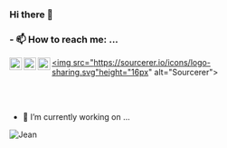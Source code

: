 ### Hi there 👋

### - 📫 How to reach me: ...

[<img align="left" alt="codeSTACKr | Medium" width="22px" src="https://cdn.jsdelivr.net/npm/simple-icons@3.4.0/icons/medium.svg" />][medium]
[<img align="left" alt="codeSTACKr | LinkedIn" width="22px" src="https://cdn.jsdelivr.net/npm/simple-icons@v3/icons/linkedin.svg" />][linkedin]
[<img align="left" alt="codeSTACKr | Instagram" width="22px" src="https://cdn.jsdelivr.net/npm/simple-icons@v3/icons/instagram.svg" />][insta]
<a href="https://sourcerer.io/jean1dev"><img src="https://sourcerer.io/icons/logo-sharing.svg"height="16px" alt="Sourcerer"></a>

<br />
<br />

- 🔭 I’m currently working on ...
<a href="https://sourcerer.io/jean1dev"><img src="https://img.shields.io/badge/TypeScript-191%20commits-orange.svg" alt=""></a>
<a href="https://sourcerer.io/jean1dev"><img src="https://img.shields.io/badge/JavaScript-552%20commits-orange.svg" alt=""></a>
<a href="https://sourcerer.io/jean1dev"><img src="https://img.shields.io/badge/Java-227%20commits-orange.svg" alt=""></a>

<img align="left" alt="Jean" src="https://github-readme-stats.vercel.app/api?username=Jean1dev&show_icons=true&hide_border=true" />

[medium]: https://medium.com/@jeanluca_fp
[linkedin]: https://www.linkedin.com/in/jeanluca-fernandes-969266126/
[insta]: https://www.instagram.com/jeanlucafp/
<!--
**Jean1dev/Jean1dev** is a ✨ _special_ ✨ repository because its `README.md` (this file) appears on your GitHub profile.

Here are some ideas to get you started:

- 🌱 I’m currently learning ...
- 👯 I’m looking to collaborate on ...
- 🤔 I’m looking for help with ...
- 💬 Ask me about ...

- 😄 Pronouns: ...
- ⚡ Fun fact: ...
-->
